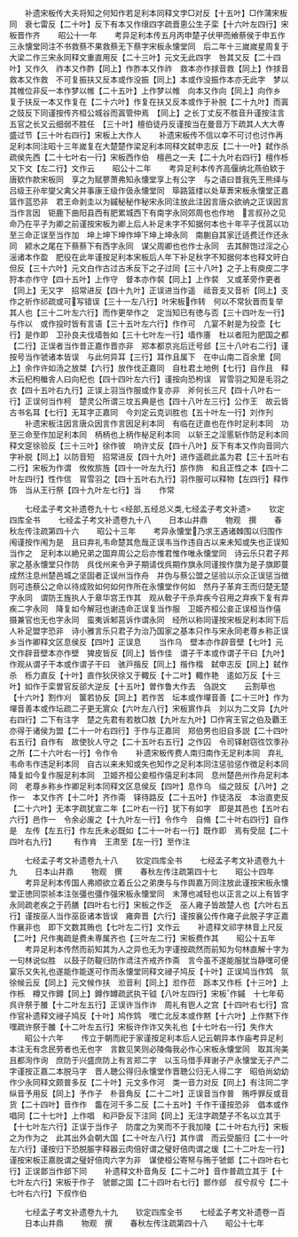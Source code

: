 <!-- { "loadSidebar": true } -->
　　补遗宋板传大夫将知之何知作若足利本同释文孛□对反【十五叶】□作蒲宋板同　衰七雷反【二十叶】反下有本又作缞四字疏晋恵公生子栾【十六叶左四行】宋板晋作齐
　　昭公十一年
　　考异足利本传五月丙申楚子伏甲而飨蔡侯于申五作三永懐堂同注不书救蔡不果救蔡无下蔡字宋板永懐堂同　后二年十三嵗嵗星周复于大梁二作三宋永同释文重直用反【二十三叶】元文无此四字　咎其又反【二十四叶】又作久　祚本又作酢【同上】作胙本又作祚　救本亦作捄音救【同上】作捄音救本又作救　不可复振扶又反本或作没振【同上】本或作没振作本亦无此字　梦以其帷位非反一本作梦以帷【二十五叶】上作梦以帷　向本又作向【同上】向作乡　复于扶反一本又作复在【二十六叶】作复在扶又反本或作于补脱【二十九叶】而寘之豉反下同谨按传齐桓公城谷而寘管仲焉　【同上】之长丁丈反不胜音升谨按注言五官之长又云细弱不胜任　【三十叶】檀伯徒丹反谨按当在曼音万下疏其人大大専盛过节【三十叶右四行】宋板上大作人
　　补遗宋板传不信以幸不可讨也讨作再足利本同注昭十三年嵗复在大楚楚作梁足利本同释文弑申志反【二十一叶】弑作杀疏侯先西【二十七叶右一行】宋板西作伯　檀邑之一夫【二十九叶右四行】檀作栎　又下文【左二行】文作云
　　昭公十二年
　　考异足利本传齐高偃纳北燕伯欵于唐欵作款宋板同　享之为赋蓼萧弗知永懐堂享上有公字　与之语曰昔我先王熊绎与吕级王孙牟燮父禽父并事康王级作伋永懐堂同　筚路篮缕以处草莾宋板永懐堂正嘉篮作蓝恐非　君王命剥圭以为鏚秘秘作秘宋永同注放此注因言唐众欲纳之正误因言当作言因　钜鹿下曲阳县西有肥累城西下有南字永同郊周也也作地　言叔孙之见命乃在平子为卿之前谨按宋板为卿上后人补足未字不知据何本也十年平子伐莒以功至三命正误至当作加　坤上坤下坤作坤下坤上坤永同　南蒯自其家迁适费迁作还永同　颍水之尾在下蔡蔡下有西字永同　谋父周卿也也作士永同　去其醉饱过淫之心滛诸本作盈　肥役在此年谨按足利本宋板后人年下补足秋字不知据何本也释文旰白但反【三十六叶】元文白作古过古禾反下之子过同【三十八叶】之子上有庾皮二字　狩本亦作守【四十五叶】上作守　督本亦作裻【同上】上作裻　又或革旁作更者【同上】无又字　招常进反【四十九叶】正误进当作遥　祗音支又音祈【同上】支作之祈作祁疏或可写错误【三十一左八行】叶宋板作转　何以不常狄晋而复举其人也【三十二叶左六行】而作更举作之　定当知已有徳与否【三十四叶左一行】与作以　或作投时皆有言语【三十五叶左六行】作作可　凢宴不射是为投壶【七行】是作即　卫孙良夫伐墙咎如【三十七叶左一行】墙作廧　杜以者阳为肥国之都【二行】正误者当作昔正嘉作晋亦非　郑本都京兆后迁号郐【三十八叶右二行】谨按号当作虢诸本皆误　与此何异耳【三行】耳作且属下　在中山南二百余里【同上】余作许如汤之放桀【六行】放作伐正嘉同　自杜君土地例【七行】自作且　释木云杞枸檵舎人曰向杞也【四十四叶左六行】谨按向恐枸误　冐雪羽之知是毛羽之衣【四十五叶右九行】正误上羽当作服或作复亦非　斧何长三尺【四十八叶右一行】正误何当作柯　楚灵公所谓三坟五典是也【四十八叶左三行】公作王　故云皆古书名耳【七行】无耳字正嘉同　今刘定云克训胜也【五十叶左一行】刘作刋
　　补遗宋板注因言唐众因言作言因足利本同　有临在迂直也在作时足利本同　功至三命至作加足利本同　柄柄也上柄作柲足利本同　以斩王之淫慝斩作防足利本同释文窆徐验反【三十三叶】徐作彼　响许丈反【四十八叶】反下有本又作向音同六字补脱【同上】以防音短　招常进反【四十九叶】进作遥疏此盖为君【三十五叶右二行】宋板为作谓　攸攸旂旌【四十一叶左九行】旂作斾　和且正性之本【四十二叶左四行】性作信　冐雪羽之【四十五叶右九行】羽作服可以释物【左四行】释作饰　当从王行祭【四十九叶左七行】当
　　作常



　　七经孟子考文补遗卷九十七
<经部,五经总义类,七经孟子考文补遗>
　　钦定四库全书
　　七经孟子考文补遗卷九十八
　　日本山井鼎
　　物观　撰
　　春秋左传注疏第四十六
　　昭公十三年
　　考异永懐堂乃求王遇诸棘围以归围作闱谨按作闱为是　且曰弃礼韦命楚其危哉正误韦当作违自古以来未知或失也正误知当作之　足利本以絶兄弟之国弃周公之后亦惟君惟作唯永懐堂同　诗云乐只君子邦家之基永懐堂只作防　呉伐州来令尹子期请伐呉期作旗永同谨按作旗为是子旗即蔓成然注息州楚邑城之坚固者正误州当作舟　并伪与蔡公盟之惩验以示众正误惩当徴　则可违蔡公之命以待成败如何如何作所在永懐堂作何如　然丹子革弃王而归楚无楚字永同　谓防王旌执人于章华宫王作其　观从敎子干杀弃疾今召用之弃疾下复有弃疾二字永同　降复如今解冠也谢违命正误复当作服　卫姬齐桓公妾正误桓当作僖　摄兼官也无也字永同　蛮夷诉邾莒诉作谓永同　经所以称同谨按宋板足利本同下后人补足盟字恐非　诗小雅言乐只君子为治乃国家之基本只作与宋永同老尊乡称正误乡当作卿释文区息侯反【四叶】正误息
　　当作乌　壁本亦作辟音壁【七叶】元文作辟音壁本亦作壁　猈皮皆反【同上】皆作佳　谓子干本或作谓子干曰【九叶】作观从谓子干本或作谓子干曰　骇戸揩反【同上】揩作楷　弑申志反【同上】弑作杀　栎力直反【十叶】直作狄厌徐又于輙反【十二叶】輙作艳　逺如万反【十三叶】如作于栾曽官反郤大逆反【十五叶】曽作鲁大作去　刍説文
　　云割草也【十六叶】割作刈　箧若协反【同上】若作苦　坛本或作墠音善【二十三叶】作为墠音善本或作坛疏二子更无賔众【六叶左八行】宋板賔作兵　刘以为二文异【九叶右四行】二下有注字　楚之先君有若敖□敖【九叶左九叶】□作宵王官之伯及覇王亦得于诸侯为盟【二十一叶右四行】于作与正嘉同　郑伯男也旧自多説【二十四叶右五行】自作有　故使狄人守之【二十五叶右五行】之作囚　令司铎射窃徃饮季孙之所【二十六叶右一行】令作令
　　补遗宋板传费人南归南作无足利本同　弃礼韦命韦作违足利本同　自古以来未知或失也知作之足利本同注惩验惩作徴足利本同　降复如今复作服足利本同　卫姬齐桓公妾桓作僖足利本同　息州楚邑州作舟足利本同　老尊乡称乡作卿足利本同释文区息侯反【四叶】息作乌　缢之豉反【八叶】之作一　本又作齐【十二叶】齐作斋　铎待路反【二十五叶】作徒洛反　本治直吏反【二十六叶】无本字疏犹宣二年【二叶右一行】犹下有如字　即是其邑也【五叶右六行】邑作一　令余必废之【十九叶左一行】令作今　自脩【二十叶右四行】自作是　左传【左五行】作左氏未必既如【二十一叶右一行】既作即　焉有受屈【二十四叶右九行】
　　有作肯　王肃至【左一行】至作注














　　七经孟子考文补遗卷九十八
　　钦定四库全书
　　七经孟子考文补遗卷九十九
　　日本山井鼎
　　物观　撰
　　春秋左传注疏第四十七
　　昭公十四年
　　考异足利本传国人弗顺欲立着丘公之弟庚与与作舆嘉万同注放此谨按宋板永懐堂正徳同崇祯本注张彊也彊作强宋板永懐堂同　末薄也减轻也以正言之以上有皆字永同疏老疾之于药膳【四叶右七行】宋板之作乏　巫人雍子皆故楚人也【六叶右五行】谨按巫人当作巫臣诸本皆误　雍奔晋【六行】谨按襄公传作雍子此脱子字正嘉作襄非也　即下文数其贿也【七叶左二行】文作云
　　补遗释文祁字林音上尺反【二叶】尺作夷疏是费未専属齐也【三叶左二行】宋板费作其
　　昭公十五年
　　考异足利本传然而前知其为人之异也无为字谨按疏然而前知为句林直解十字为一句林说似胜　以鼓子防鞮归防作鸢注齐戒齐作斋　言今虽不遂能服犹当静嘿可便宴乐又失礼也遂能作能遂可作而永懐堂同释文祲子鸠反【十叶】正误鸠当作鸩　氛徐候云反【同上】元文候作扶　涖音利【同上】涖作莅　跞本又作栎【十三叶】上作栎　樽又作鐏【同上】鐏作罇疏武执干钺【八叶左四行】宋板作鏚　十七年荀呉许祭于雒【十二叶左五行】正误许当作诈　周礼有鬯人之宫【十四叶右七行】宫作官补遗释文祲子鸠反【十叶】鸠作鸩　嘿亡北反本或作黙【十六叶】上作黙下作嘿疏许祭于雒【十二叶左五行】宋板许作诈又失礼也【十七叶右一行】失作大
　　昭公十六年
　　传立于朝而祀于家谨按足利本后人记云朝异本作庙考异足利本注无有念民劳者也无也字　言数见笑则必陵侮我必作心宋板永懐堂同　取其洵美且都洵作询　庶防于兴盛庶防上有言郑二字　以玉马借手拜谢子产永懐堂无子产二字谨按正嘉二本脱马字　晋人聴公得归永懐堂作晋聴公归无人得二字　昭伯尚幼幼作少永同释文颇普多反【二十叶】元文多作河　类一音力对反【同上】有注同二字　纵音予用反【同上】予作子　朴音角反【二十二叶】正误音当作普　贿呼罪反或音货【二十四叶】音作作　齹在河千多二反【二十五叶】千作干谨按恐非　倡本或作唱同【二十七叶】上作唱　和戸卧反下注同【同上】无注字疏楚子不名以立其于【十七叶左六行】正误于当作子　防度之为笑而不于我加陵【二十叶右九行】宋板之为作为之　此其出外会朝大国【二十叶左八行】其作谓　而云受脤归【二十一叶左六行】谨按归下恐脱脤字释器云肉倍好谓之璧好倍肉谓之瑗【二十二叶左一行】谨按宋板正嘉脱谓之璧好倍肉六字为非　谋使桓公寄帑与贿于虢鄫【二十四叶右七行】正误鄫当作郐下同
　　补遗释文朴音角反【二十二叶】音作普疏立其于【十七叶左六行】宋板于作子　虢鄫之国【二十四叶右七行】鄫作郐　叔兮叔兮【二十七叶右六行】下叔作伯












　　七经孟子考文补遗卷九十九
　　钦定四库全书
　　七经孟子考文补遗卷一百
　　日本山井鼎
　　物观　撰
　　春秋左传注疏第四十八
　　昭公十七年
